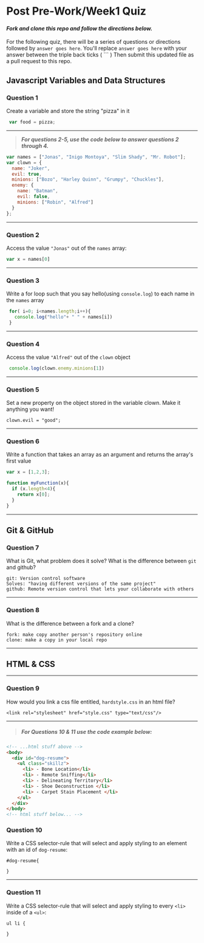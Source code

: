 # Post Pre-Work/Week1 Quiz

#### ***Fork and clone this repo and follow the directions below.***

For the following quiz, there will be a series of questions or directions followed by `answer goes here`. You'll replace `answer goes here` with your answer between the triple back ticks ( \`\`\` ) Then submit this updated file as a pull request to this repo.

## Javascript Variables and Data Structures

### Question 1

Create a variable and store the string "pizza" in it

```js
 var food = pizza;
```

---

>  ***For questions 2-5, use the code below to answer questions 2 through 4.***

```js
var names = ["Jonas", "Inigo Montoya", "Slim Shady", "Mr. Robot"];
var clown = {
  name: "Joker",
  evil: true,
  minions: ["Bozo", "Harley Quinn", "Grumpy", "Chuckles"],
  enemy: {
    name: "Batman",
    evil: false,
    minions: ["Robin", "Alfred"]  
  }
};
```

---

### Question 2

Access the value `"Jonas"` out of the `names` array:

```js
var x = names[0]
```

---
### Question 3

Write a for loop such that you say hello(using `console.log`) to each name in the `names` array

```js
 for( i=0; i<names.length;i++){
   console.log("hello"+ " " + names[i])
 }
```

---


### Question 4

Access the value `"Alfred"` out of the `clown` object

```js
 console.log(clown.enemy.minions[1])
```

---
### Question 5

Set a new property on the object stored in the variable clown. Make it anything you want!

```
clown.evil = "good";

```

---
### Question 6
Write a function that takes an array as an argument and returns the array's first value

```js
var x = [1,2,3];

function myFunction(x){
  if (x.length<4){
    return x[0];
  }
}

```
---

## Git & GitHub

### Question 7

What is Git, what problem does it solve? What is the difference between `git` and github?

```
git: Version control software
Solves: "having different versions of the same project"
github: Remote version control that lets your collaborate with others

```

---

### Question 8

What is the difference between a fork and a clone?

```
fork: make copy another person's repository online
clone: make a copy in your local repo

```

---

## HTML & CSS

---

### Question 9

How would you link a css file entitled, `hardstyle.css` in an html file?

```
<link rel="stylesheet" href="style.css" type="text/css"/>
```

---

> ##### For Questions 10 & 11 use the code example below:

```HTML
<!-- ...html stuff above -->
<body>
  <div id="dog-resume">
    <ul class="skillz">
      <li> - Bone Location</li>
      <li> - Remote Sniffing</li>
      <li> - Delineating Territory</li>
      <li> - Shoe Deconstruction </li>
      <li> - Carpet Stain Placement </li>
    </ul>
  </div>
</body>
<!-- html stuff below... -->
```

### Question 10

Write a CSS selector-rule that will select and apply styling to an element with an id of `dog-resume`:


```
#dog-resume{

}
```

---

### Question 11

Write a CSS selector-rule that will select and apply styling to every `<li>` inside of a `<ul>`:

```
ul li {

}
```
